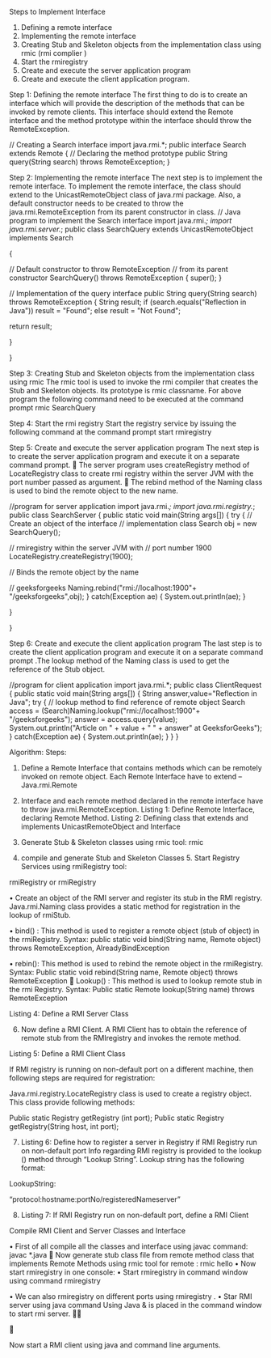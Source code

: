 Steps to Implement Interface 
1. Defining a remote interface 
2. Implementing the remote interface 
3. Creating Stub and Skeleton objects from the implementation class using rmic (rmi complier ) 
4. Start the rmiregistry 
5. Create and execute the server application program 
6. Create and execute the client application program. 

 

Step 1: Defining the remote interface 
The first thing to do is to create an interface which will provide the description of the methods that 
can be invoked by remote clients. This interface should extend the Remote interface and the 
method prototype within the interface should throw the RemoteException. 

 

// Creating a Search interface import 
java.rmi.*; 
public interface Search extends Remote 
{ 
// Declaring the method prototype public String query(String 
search) throws RemoteException; 
} 

 

Step 2: Implementing the remote interface 
The next step is to implement the remote interface. To implement the remote interface, the class 
should extend to the UnicastRemoteObject class of java.rmi package. Also, a default constructor 
needs to be created to throw the java.rmi.RemoteException from its parent constructor in class. 
// Java program to implement the Search interface 
import java.rmi.*; import java.rmi.server.*; 
public class SearchQuery extends UnicastRemoteObject implements 
Search 


{ 

// Default constructor to throw RemoteException 
// from its parent constructor 
SearchQuery() throws RemoteException 
{ 
super(); 
} 

 

// Implementation of the query interface public 
String query(String search) 
throws RemoteException 
{ 
String result; 
if (search.equals("Reflection in Java")) 
result = "Found"; 
else 
result = "Not Found"; 

 

return result; 

} 

} 

 

Step 3: Creating Stub and Skeleton objects from the implementation class using 
rmic The rmic tool is used to invoke the rmi compiler that creates the Stub and Skeleton 
objects. Its prototype is rmic classname. For above program the following command need 
to be executed at the command prompt rmic SearchQuery 

 

Step 4: Start the rmi registry 
Start the registry service by issuing the following command at the command prompt start rmiregistry 

 

Step 5: Create and execute the server application program 
The next step is to create the server application program and execute it on a separate command 
prompt.  The server program uses createRegistry method of LocateRegistry class to create rmi 
registry within the server JVM with the port number passed as argument. 
 The rebind method of the Naming class is used to bind the remote object to the new name. 

 

//program for server 
application import java.rmi.*; 
import java.rmi.registry.*; 
public class SearchServer 
{ public static void main(String args[]) 
{ try 
{ 
// Create an object of the interface 
// implementation class 
Search obj = new SearchQuery(); 

 

// rmiregistry within the server JVM with 
// port number 1900 
LocateRegistry.createRegistry(1900); 

 

// Binds the remote object by the name 


// geeksforgeeks 
Naming.rebind("rmi://localhost:1900"+ 
"/geeksforgeeks",obj); 
} 
catch(Exception ae) 
{ 
System.out.println(ae); 
} 

} 

} 

 

Step 6: Create and execute the client application program 
The last step is to create the client application program and execute it on a separate command prompt 
.The lookup method of the Naming class is used to get the reference of the Stub object. 

 

//program for client 
application import java.rmi.*; 
public class ClientRequest 
{ public static void main(String args[]) 
{ 
String answer,value="Reflection in Java"; 
try 
{ 
// lookup method to find reference of remote object Search 
access = 
(Search)Naming.lookup("rmi://localhost:1900"+ 
"/geeksforgeeks"); 
answer = access.query(value); 
System.out.println("Article on " + value + 
" " + answer" at GeeksforGeeks"); 
} 
catch(Exception ae) 
{ 
System.out.println(ae); 
} 
} 
} 

 

 

 

 

 

 

 

 

 

 

 

 

 


Algorithm: 
Steps: 
1. Define a Remote Interface that contains methods which can be remotely invoked on remote object. 
Each Remote Interface have to extend – Java.rmi.Remote 

 

2. Interface and each remote method declared in the remote interface have to throw 
java.rmi.RemoteException. Listing 1: Define Remote Interface, declaring Remote Method. 
Listing 2: Defining class that extends and implements UnicastRemoteObject and Interface 

 

3. Generate Stub & Skeleton classes using rmic tool: 
rmic <remote-class> 
4. compile and generate Stub and Skeleton Classes 5. Start Registry Services using rmiRegistry 
tool: 

 

rmiRegistry <port-number> or rmiRegistry 

 

• Create an object of the RMI server and register its stub in the RMI registry. 
Java.rmi.Naming class provides a static method for registration in the lookup of rmiStub. 

 

• bind() : This method is used to register a remote object (stub of object) in the rmiRegistry. 
Syntax: public static void bind(String name, Remote object) throws 
RemoteException, AlreadyBindException 

 

• rebin(): This method is used to rebind the remote object in the rmiRegistry. 
Syntax: Public static void rebind(String name, Remote object) throws 
RemoteException  Lookup() : This method is used to lookup remote stub in the rmi 
Registry. Syntax: Public static Remote lookup(String name) throws RemoteException 

 

Listing 4: Define a RMI Server Class 

 

6. Now define a RMI Client. A RMI Client has to obtain the reference of remote stub from the RMIregistry 
and invokes the remote method. 

 

Listing 5: Define a RMI Client Class 

 

If RMI registry is running on non-default port on a different machine, then following steps are required 
for registration: 

 

Java.rmi.registry.LocateRegistry class is used to create a registry object. This class provide following 
methods: 

 

Public static Registry getRegistry (int port); 
Public static Registry getRegistry(String host, int port); 

 

7. Listing 6: Define how to register a server in Registry if RMI Registry run on non-default port Info 
regarding RMI registry is provided to the lookup () method through “Lookup String”. Lookup string has 
the following format: 

 


LookupString: 

 

“protocol:hostname:portNo/registeredNameserver” 

 

8. Listing 7: If RMI Registry run on non-default port, define a RMI Client 

 

 

Compile RMI Client and Server Classes and Interface 

 

• First of all compile all the classes and interface using javac command: javac *.java  Now 
generate stub class file from remote method class that implements Remote Methods using rmic 
tool for remote : rmic hello 
• Now start rmiregistry in one console: 
• Start rmiregistry in command window using command rmiregistry 

 

• We can also rmiregistry on different ports using rmiregistry <port-no>. 
• Star RMI server using java <server-class-name> command Using Java 
<rmi-server-class-name> & is placed in the command window to start rmi server. 



Now start a RMI client using java <client-class-name> and command line arguments. 

 

 